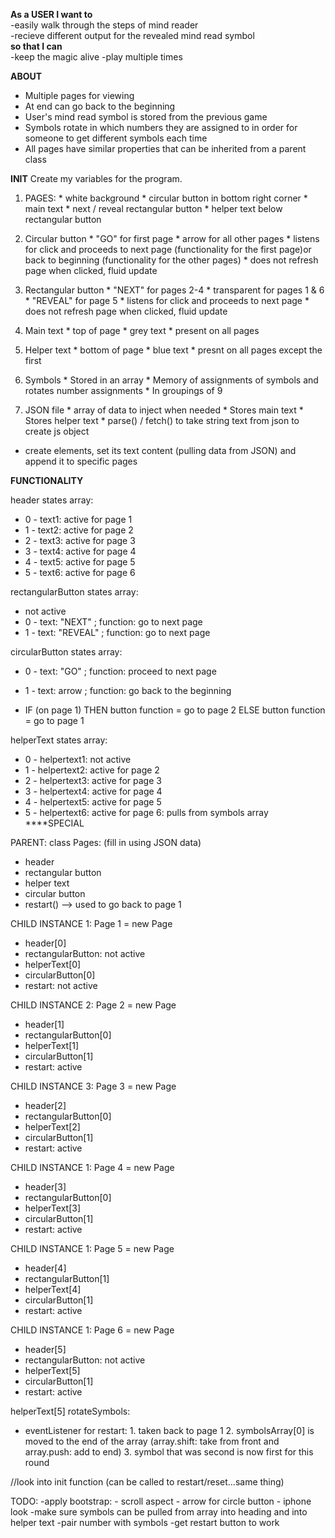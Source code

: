 **As a USER I want to**                                                                 
                    -easily walk through the steps of mind reader                                   
                    -recieve different output for the revealed mind read symbol                    
**so that I can**  
                -keep the magic alive 
                -play multiple times

**ABOUT** 
* Multiple pages for viewing
* At end can go back to the beginning
* User's mind read symbol is stored from the previous game
* Symbols rotate in which numbers they are assigned to in order for someone to get different symbols each time
* All pages have similar properties that can be inherited from a parent class

**INIT**
Create my variables for the program.

1. PAGES: 
        * white background
        * circular button in bottom right corner
        * main text
        * next / reveal rectangular button
        * helper text below rectangular button
    
2. Circular button
        * "GO" for first page
        * arrow for all other pages
        * listens for click and proceeds to next page (functionality for the first page)or back to beginning (functionality for the other pages)
        * does not refresh page when clicked, fluid update

3. Rectangular button
        * "NEXT" for pages 2-4
        * transparent for pages 1 & 6 
        * "REVEAL" for page 5
        * listens for click and proceeds to next page
        * does not refresh page when clicked, fluid update

4. Main text
        * top of page
        * grey text
        * present on all pages

5. Helper text
        * bottom of page
        * blue text
        * presnt on all pages except the first

6. Symbols 
        * Stored in an array
        * Memory of assignments of symbols and rotates number assignments
        * In groupings of 9

7. JSON file
        * array of data to inject when needed
        * Stores main text
        * Stores helper text
        * parse() / fetch() to take string text from json to create js object
       

 * create elements, set its text content (pulling data from JSON) and append it to specific pages

 **FUNCTIONALITY**

header states array:
* 0 - text1: active for page 1
* 1 - text2: active for page 2
* 2 - text3: active for page 3
* 3 - text4: active for page 4
* 4 - text5: active for page 5
* 5 - text6: active for page 6

rectangularButton states array: 
* not active
* 0 - text: "NEXT" ; function: go to next page
* 1 - text: "REVEAL" ; function: go to next page

circularButton states array: 
* 0 - text: "GO" ; function: proceed to next page
* 1 - text: arrow ; function: go back to the beginning 

* IF (on page 1)
                THEN
                        button function = go to page 2
                ELSE
                        button function = go to page 1
        

helperText states array: 
* 0 - helpertext1: not active
* 1 - helpertext2: active for page 2
* 2 - helpertext3: active for page 3
* 3 - helpertext4: active for page 4
* 4 - helpertext5: active for page 5
* 5 - helpertext6: active for page 6: pulls from symbols array ****SPECIAL



PARENT:
class Pages: (fill in using JSON data)
- header 
- rectangular button
- helper text
- circular button
- restart() --> used to go back to page 1 

CHILD INSTANCE 1: Page 1 = new Page
- header[0]
- rectangularButton: not active
- helperText[0]
- circularButton[0] 
- restart: not active


CHILD INSTANCE 2: Page 2 = new Page
- header[1]
- rectangularButton[0]
- helperText[1]
- circularButton[1]
- restart: active

CHILD INSTANCE 3: Page 3 = new Page
- header[2]
- rectangularButton[0]
- helperText[2]
- circularButton[1]
- restart: active

CHILD INSTANCE 1: Page 4 = new Page
- header[3]
- rectangularButton[0]
- helperText[3]
- circularButton[1]
- restart: active

CHILD INSTANCE 1: Page 5 = new Page
- header[4]
- rectangularButton[1]
- helperText[4]
- circularButton[1]
- restart: active

CHILD INSTANCE 1: Page 6 = new Page
- header[5]
- rectangularButton: not active
- helperText[5]
- circularButton[1]
- restart: active


helperText[5] rotateSymbols: 
- eventListener for restart:
                1. taken back to page 1 
                2. symbolsArray[0] is moved to the end of the array (array.shift: take from front and array.push: add to end)
                3. symbol that was second is now first for this round


//look into init function (can be called to restart/reset...same thing)

TODO:
-apply bootstrap:
        - scroll aspect
        - arrow for circle button
        - iphone look 
-make sure symbols can be pulled from array into heading and into helper text
-pair number with symbols
-get restart button to work
